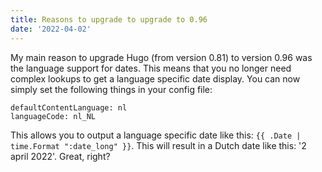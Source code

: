 ```yaml
---
title: Reasons to upgrade to upgrade to 0.96
date: '2022-04-02'
---
```


My main reason to upgrade Hugo (from version 0.81) to version 0.96 was the language support for dates. This means that you no longer need complex lookups to get a language specific date display. You can now simply set the following things in your config file:

```
defaultContentLanguage: nl
languageCode: nl_NL
```

This allows you to output a language specific date like this: `{{ .Date | time.Format ":date_long" }}`. This will result in a Dutch date like this: '2 april 2022'. Great, right?
